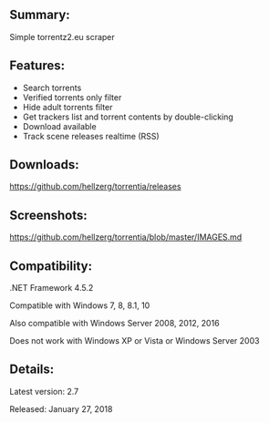 ## Summary: ##

Simple torrentz2.eu scraper

## Features: ##

* Search torrents
* Verified torrents only filter
* Hide adult torrents filter
* Get trackers list and torrent contents by double-clicking
* Download available
* Track scene releases realtime (RSS)

## Downloads: ##
https://github.com/hellzerg/torrentia/releases

## Screenshots: ##
https://github.com/hellzerg/torrentia/blob/master/IMAGES.md

## Compatibility: ##

.NET Framework 4.5.2

Compatible with Windows 7, 8, 8.1, 10

Also compatible with Windows Server 2008, 2012, 2016

Does not work with Windows XP or Vista or Windows Server 2003

## Details: ##

Latest version: 2.7

Released: January 27, 2018